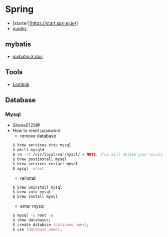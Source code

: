 # Spring
- [starter][https://start.spring.io/]
- [guides](https://spring.io/guides)

## mybatis
- [mybatis-3 doc](http://www.mybatis.org/mybatis-3/zh/index.html)

## Tools
- [Lombok](https://projectlombok.org/features/all)

## Database

### Mysql
- Shane0123@
- How to reset password
    - remove database
    ```bash
    $ brew services stop mysql
    $ pkill mysqld
    $ rm -rf /usr/local/var/mysql/ # NOTE: this will delete your existing database!!!
    $ brew postinstall mysql
    $ brew services restart mysql
    $ mysql -uroot
    ```
    - reinstall
    ```bash
    $ brew uninstall mysql
    $ brew info mysql
    $ brew install mysql
    ```
    - enter mysql
    ```bash
    $ mysql -u root -p
    $ show databases;
    $ create database [database_name];
    $ use [database_name];
    ```